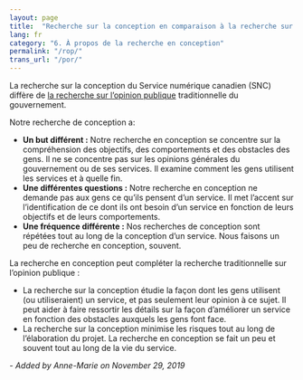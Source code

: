 ```yaml
---
layout: page
title:  "Recherche sur la conception en comparaison à la recherche sur l’opinion publique"
lang: fr
category: "6. À propos de la recherche en conception"
permalink: "/rop/"
trans_url: "/por/"
---
```


La recherche sur la conception du Service numérique canadien (SNC) diffère de [la recherche sur l’opinion publique](https://www.canada.ca/fr/secretariat-conseil-tresor/services/communications-gouvernementales/recherche-opinion-publique.html) traditionnelle du gouvernement.

Notre recherche de conception a:
* **Un but différent :** Notre recherche en conception se concentre sur la compréhension des objectifs, des comportements et des obstacles des gens. Il ne se concentre pas sur les opinions générales du gouvernement ou de ses services. Il examine comment les gens utilisent les services et à quelle fin.
* **Une différentes questions :** Notre recherche en conception ne demande pas aux gens ce qu’ils pensent d’un service. Il met l’accent sur l’identification de ce dont ils ont besoin d’un service en fonction de leurs objectifs et de leurs comportements.
* **Une fréquence différente :** Nos recherches de conception sont répétées tout au long de la conception d’un service. Nous faisons un peu de recherche en conception, souvent.

La recherche en conception peut compléter la recherche traditionnelle sur l’opinion publique :
* La recherche sur la conception étudie la façon dont les gens utilisent (ou utiliseraient) un service, et pas seulement leur opinion à ce sujet. Il peut aider à faire ressortir les détails sur la façon d’améliorer un service en fonction des obstacles auxquels les gens font face.
* La recherche sur la conception minimise les risques tout au long de l’élaboration du projet. La recherche en conception se fait un peu et souvent tout au long de la vie du service.

_- Added by Anne-Marie on November 29, 2019_
